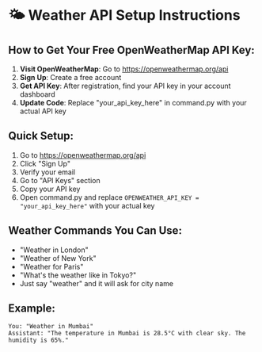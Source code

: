 # 🌤️ Weather API Setup Instructions

## How to Get Your Free OpenWeatherMap API Key:

1. **Visit OpenWeatherMap**: Go to https://openweathermap.org/api
2. **Sign Up**: Create a free account
3. **Get API Key**: After registration, find your API key in your account dashboard
4. **Update Code**: Replace "your_api_key_here" in command.py with your actual API key

## Quick Setup:
1. Go to https://openweathermap.org/api
2. Click "Sign Up" 
3. Verify your email
4. Go to "API Keys" section
5. Copy your API key
6. Open command.py and replace `OPENWEATHER_API_KEY = "your_api_key_here"` with your actual key

## Weather Commands You Can Use:
- "Weather in London"
- "Weather of New York" 
- "Weather for Paris"
- "What's the weather like in Tokyo?"
- Just say "weather" and it will ask for city name

## Example:
```
You: "Weather in Mumbai"
Assistant: "The temperature in Mumbai is 28.5°C with clear sky. The humidity is 65%."
```
